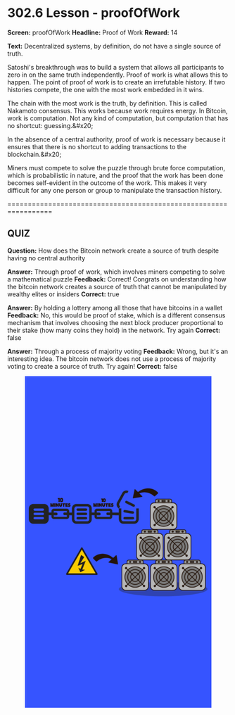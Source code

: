 # 302.6 Lesson - proofOfWork

**Screen:** proofOfWork
**Headline:** Proof of Work
**Reward:** 14

**Text:** Decentralized systems, by definition, do not have a single source of truth.

Satoshi&#x27;s breakthrough was to build a system that allows all participants to zero in on the same truth independently. Proof of work is what allows this to happen. The point of proof of work is to create an irrefutable history. If two histories compete, the one with the most work embedded in it wins.

The chain with the most work is the truth, by definition. This is called Nakamoto consensus. This works because work requires energy. In Bitcoin, work is computation. Not any kind of computation, but computation that has no shortcut: guessing.&amp;#x20;

  In the absence of a central authority, proof of work is necessary because it ensures that there is no shortcut to adding transactions to the blockchain.&amp;#x20;

  Miners must compete to solve the puzzle through brute force computation, which is probabilistic in nature, and the proof that the work has been done becomes self-evident in the outcome of the work. This makes it very difficult for any one person or group to manipulate the transaction history.


=================================================================

## QUIZ

**Question:** How does the Bitcoin network create a source of truth despite having no central authority

**Answer:** Through proof of work, which involves miners competing to solve a mathematical puzzle
**Feedback:** Correct! Congrats on understanding how the bitcoin network creates a source of truth that cannot be manipulated by wealthy elites or insiders
**Correct:** true

**Answer:** By holding a lottery among all those that have bitcoins in a wallet
**Feedback:** No, this would be proof of stake, which is a different consensus mechanism that involves choosing the next block producer proportional to their stake (how many coins they hold) in the network. Try again
**Correct:** false

**Answer:** Through a process of majority voting
**Feedback:** Wrong, but it&#x27;s an interesting idea. The bitcoin network does not use a process of majority voting to create a source of truth. Try again!
**Correct:** false


<figure><img src="../.gitbook/assets/302-06.png" alt=""><figcaption></figcaption></figure>

